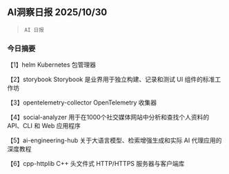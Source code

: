 ## AI洞察日报 2025/10/30

>  `AI 日报` 

### 今日摘要

【1】helm
Kubernetes 包管理器

【2】storybook
Storybook 是业界用于独立构建、记录和测试 UI 组件的标准工作坊

【3】opentelemetry-collector
OpenTelemetry 收集器

【4】social-analyzer
用于在1000个社交媒体网站中分析和查找个人资料的 API、CLI 和 Web 应用程序

【5】ai-engineering-hub
关于大语言模型、检索增强生成和实际 AI 代理应用的深度教程

【6】cpp-httplib
C++ 头文件式 HTTP/HTTPS 服务器与客户端库

